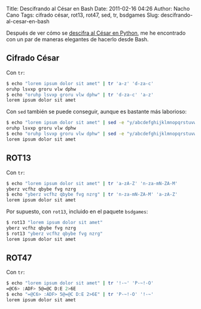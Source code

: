 Title: Descifrando al César en Bash
Date: 2011-02-16 04:26
Author: Nacho Cano
Tags: cifrado césar, rot13, rot47, sed, tr, bsdgames
Slug: descifrando-al-cesar-en-bash

Después de ver cómo se [descifra al César en Python][], me he encontrado
con un par de maneras elegantes de hacerlo desde Bash.


Cifrado César
-------------

Con `tr`:

```bash
$ echo "lorem ipsum dolor sit amet" | tr 'a-z' 'd-za-c'
oruhp lsvxp groru vlw dphw
$ echo "oruhp lsvxp groru vlw dphw" | tr 'd-za-c' 'a-z'
lorem ipsum dolor sit amet
```

Con `sed` también se puede conseguir, aunque es bastante más laborioso:

```bash
$ echo "lorem ipsum dolor sit amet" | sed -e "y/abcdefghijklmnopqrstuvwxyz/defghijklmnopqrstuvwxyzabc/"
oruhp lsvxp groru vlw dphw
$ echo "oruhp lsvxp groru vlw dphw" | sed -e "y/abcdefghijklmnopqrstuvwxyz/defghijklmnopqrstuvwxyzabc/"
lorem ipsum dolor sit amet
```

ROT13
-----

Con `tr`:

```bash
$ echo "lorem ipsum dolor sit amet" | tr 'a-zA-Z' 'n-za-mN-ZA-M'
yberz vcfhz qbybe fvg nzrg
$ echo "yberz vcfhz qbybe fvg nzrg" | tr 'n-za-mN-ZA-M' 'a-zA-Z'
lorem ipsum dolor sit amet
```

Por supuesto, con `rot13`, incluido en el paquete `bsdgames`:

```bash
$ rot13 "lorem ipsum dolor sit amet"
yberz vcfhz qbybe fvg nzrg
$ rot13 "yberz vcfhz qbybe fvg nzrg"
lorem ipsum dolor sit amet
```

ROT47
-----

Con `tr`:

```bash
$ echo "lorem ipsum dolor sit amet" | tr '!-~' 'P-~!-O'
=@C6> :ADF> 5@=@C D:E 2>6E
$ echo "=@C6> :ADF> 5@=@C D:E 2>6E" | tr 'P-~!-O' '!-~'
lorem ipsum dolor sit amet
```

  [descifra al César en Python]: {filename}/dev/descifrando-al-cesar-en-python.md
    "descifra al César en Python"
